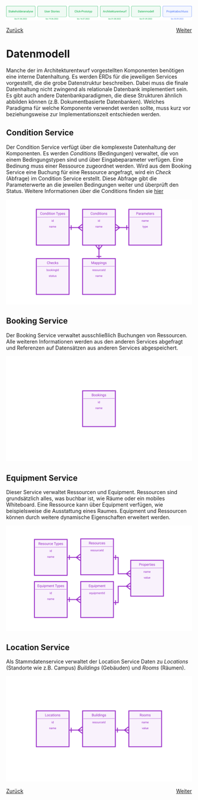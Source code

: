 ![Meilenstein 5: Datenmodell bis zum 01.09.2022](../assets/progress-05.png)

<div style="display: flex; justify-content: space-between;">
  <a href="../architekturentwurf">Zurück</a>
  <a href="../projektabschluss">Weiter</a>
</div>


# Datenmodell

Manche der im Architekturentwurf vorgestellten Komponenten benötigen eine interne Datenhaltung. Es werden ERDs für die jeweiligen Services vorgestellt, die die grobe Datenstruktur beschreiben. Dabei muss die finale Datenhaltung nicht zwingend als relationale Datenbank implementiert sein. Es gibt auch andere Datenbankparadigmen, die diese Strukturen ähnlich abbilden können (z.B. Dokumentbasierte Datenbanken). Welches Paradigma für welche Komponente verwendet werden sollte, muss kurz vor beziehungsweise zur Implementationszeit entschieden werden.

## Condition Service

Der Condition Service verfügt über die komplexeste Datenhaltung der Komponenten. Es werden *Conditions* (Bedingungen) verwaltet, die von einem Bedingungstypen sind und über Eingabeparameter verfügen. Eine Bedinung muss einer Ressource zugeordnet werden. Wird aus dem Booking Service eine Buchung für eine Ressource angefragt, wird ein *Check* (Abfrage) im Condition Service erstellt. Diese Abfrage gibt die Parameterwerte an die jeweilen Bedingungen weiter und überprüft den Status. Weitere Informationen über die Conditions finden sie [hier](../ConditionService.md)

![Datenmodell Condition Service](../assets/datenmodell-conditions-service.png)

## Booking Service

Der Booking Service verwaltet ausschließlich Buchungen von Ressourcen. Alle weiteren Informationen werden aus den anderen Services abgefragt und Referenzen auf Datensätzen aus anderen Services abgespeichert.

![Datenmodell Booking Service](../assets/datenmodell-booking-service.png)

## Equipment Service

Dieser Service verwaltet Ressourcen und Equipment. Ressourcen sind grundsätzlich alles, was buchbar ist, wie Räume oder ein mobiles Whiteboard. Eine Ressource kann über Equipment verfügen, wie beispielsweise die Ausstattung eines Raumes. Equipment und Ressourcen können durch weitere dynamische Eigenschaften erweitert werden.

![Datenmodell Equipment Service](../assets/datenmodell-equipment-service.png)

## Location Service

Als Stammdatenservice verwaltet der Location Service Daten zu *Locations* (Standorte wie z.B. Campus) *Buildings* (Gebäuden) und *Rooms* (Räumen).

![Datenmodell Location Service](../assets/datenmodell-location-service.png)

<div style="display: flex; justify-content: space-between;">
  <a href="../architekturentwurf">Zurück</a>
  <a href="../projektabschluss">Weiter</a>
</div>

